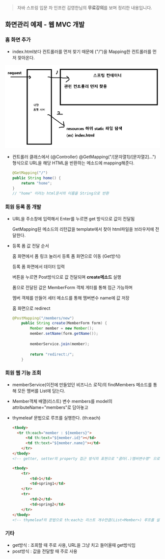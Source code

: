 > 자바 스프링 입문 차 인프런 김영한님의 **무료강의**를 보며 정리한 내용입니다.



## 화면관리 예제 - 웹 MVC 개발



### 홈 화면 추가

- index.html보다 컨트롤러를 먼저 찾기 때문에 ("/")을 Mapping한 컨트롤러를 먼저 찾아온다.

![image-20210721213724505](md-images/image-20210721213724505.png)

- 컨트롤러 클래스에서 (@Controller) @GetMapping("/[문자열1]/[문자열2]...") 형식으로 URL을 해당 HTML을 반환하는 메소드에 mapping해준다.

  ```java
  @GetMapping("/")
  public String home() {
      return "home";
  }
  // "home" 이라는 html문서의 이름을 String으로 반환
  ```

  

### 회원 등록 폼 개발

- URL을 주소창에 입력해서 Enter를 누르면 get 방식으로 값이 전달됨

  GetMapping된 메소드의 리턴값을 template에서 찾아 html파일을 브라우저에 전달한다.

  

- 등록 폼 값 전달 순서

  홈 화면에서 폼 링크 눌러서 등록 폼 화면으로 이동 (Get방식)

  등록 폼 화면에서 데이터 입력

  버튼을 누르면 Post방식으로 값 전달되며 **create메소드** 실행

  폼으로 전달된 값은 MemberForm 객체 게터를 통해 접근 가능하며

  멤버 객체를 만들어 세터 메소드를 통해 멤버변수 name에 값 저장

  홈 화면으로 redirect

  ```java
  @PostMapping("/members/new")
      public String create(MemberForm form) {
          Member member = new Member();
          member.setName(form.getName());
  
          memberService.join(member);
  
          return "redirect:/";
      }
  ```



### 회원 웹 기능 조회

- memberService(이전에 만들었던 비즈니스 로직)의 findMembers 메소드를 통해 모든 멤버를 List에 담는다.

- Member객체 배열(리스트) 변수 members를 model의 attributeName="members"로 담아놓고

- thymeleaf 문법으로 루프를 실행한다. (th:each)

  ```html
  <tbody>
  	<tr th:each="member : ${members}">
  	    <td th:text="${member.id}"></td>
  	    <td th:text="${member.name}"></td>
      </tr>
  </tbody>
  <!-- getter, setter의 property 접근 방식의 표현으로 "콤마(.)멤버변수명" 으로 멤버변수명을 바로 사용할 수 있다 -->
  ```

  ```html
  <tbody>
      <tr>
          <td>1</td>
          <td>spring1</td>
      </tr>
      <tr>
          <td>2</td>
          <td>spring2</td>
      </tr>
  </tbody>
  <!-- thymeleaf의 문법으로 th:each는 리스트 개수만큼(List<Member>) 루프를 실행한다. -->
  ```

  



### 기타

- get방식 : 조회할 때 주로 사용, URL을 그냥 치고 들어올때 get방식임
- post방식 : 값을 전달할 때 주로 사용

